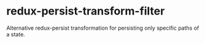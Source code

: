 # redux-persist-transform-filter
Alternative redux-persist transformation for persisting only specific paths of a state.
